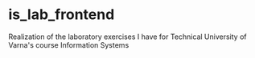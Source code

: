 # is_lab_frontend
Realization of the laboratory exercises I have for Technical University of Varna's course Information Systems
